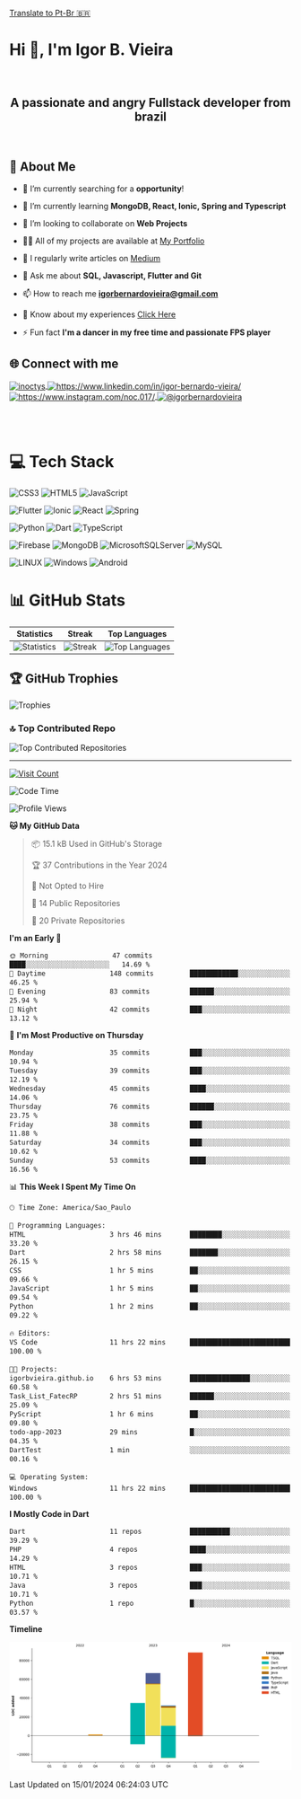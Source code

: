 [Translate to Pt-Br :brazil: ](./README-PTBR.md)

# Hi 👋, I'm Igor B. Vieira

<br>

<center><h2>A passionate and angry Fullstack developer from brazil</h2></center>

<br>

## 💫 About Me

- 🔭 I’m currently searching for a **opportunity**!

- 🌱 I’m currently learning **MongoDB, React, Ionic, Spring and Typescript**

- 👯 I’m looking to collaborate on **Web Projects**

- 👨‍💻 All of my projects are available at [My Portfolio](https://igorbvieira.github.io)

- 📝 I regularly write articles on [Medium](https://medium.com/@igorbernardovieira)

- 💬 Ask me about **SQL, Javascript, Flutter and Git**

- 📫 How to reach me **<igorbernardovieira@gmail.com>**

- 📄 Know about my experiences [Click Here](https://www.linkedin.com/in/igor-bernardo-vieira/)

- ⚡ Fun fact **I'm a dancer in my free time and passionate FPS player**

## 🌐 Connect with me

<a href="https://twitter.com/inoctys" target="_blank">
  <img align="center" src="https://raw.githubusercontent.com/rahuldkjain/github-profile-readme-generator/master/src/images/icons/Social/twitter.svg" alt="inoctys" height="30" width="40" />
</a>
<a href="https://www.linkedin.com/in/igor-bernardo-vieira/" target="_blank">
  <img align="center" src="https://raw.githubusercontent.com/rahuldkjain/github-profile-readme-generator/master/src/images/icons/Social/linked-in-alt.svg" alt="https://www.linkedin.com/in/igor-bernardo-vieira/" height="30" width="40" />
</a>
<a href="https://www.instagram.com/noc.017/" target="_blank">
  <img align="center" src="https://raw.githubusercontent.com/rahuldkjain/github-profile-readme-generator/master/src/images/icons/Social/instagram.svg" alt="https://www.instagram.com/noc.017/" height="30" width="40" />
</a>
<a href="https://medium.com/@igorbernardovieira" target="_blank">
  <img align="center" src="https://raw.githubusercontent.com/rahuldkjain/github-profile-readme-generator/master/src/images/icons/Social/medium.svg" alt="@igorbernardovieira" height="30" width="40" />
</a>

<br><br>

# 💻 Tech Stack

![CSS3](https://img.shields.io/badge/css3-%231572B6.svg?style=for-the-badge&logo=css3&logoColor=white) ![HTML5](https://img.shields.io/badge/html5-%23E34F26.svg?style=for-the-badge&logo=html5&logoColor=white) ![JavaScript](https://img.shields.io/badge/javascript-%23323330.svg?style=for-the-badge&logo=javascript&logoColor=%23F7DF1E)

![Flutter](https://img.shields.io/badge/Flutter-%2302569B.svg?style=for-the-badge&logo=Flutter&logoColor=white) ![Ionic](https://img.shields.io/badge/Ionic-%233880FF.svg?style=for-the-badge&logo=Ionic&logoColor=white) ![React](https://img.shields.io/badge/react-%2320232a.svg?style=for-the-badge&logo=react&logoColor=%2361DAFB) ![Spring](https://img.shields.io/badge/spring-%236DB33F.svg?style=for-the-badge&logo=spring&logoColor=white)

![Python](https://img.shields.io/badge/python-3670A0?style=for-the-badge&logo=python&logoColor=ffdd54) ![Dart](https://img.shields.io/badge/dart-%230175C2.svg?style=for-the-badge&logo=dart&logoColor=white) ![TypeScript](https://img.shields.io/badge/typescript-%23007ACC.svg?style=for-the-badge&logo=typescript&logoColor=white)

![Firebase](https://img.shields.io/badge/firebase-%23039BE5.svg?style=for-the-badge&logo=firebase) ![MongoDB](https://img.shields.io/badge/MongoDB-%234ea94b.svg?style=for-the-badge&logo=mongodb&logoColor=white) ![MicrosoftSQLServer](https://img.shields.io/badge/Microsoft%20SQL%20Sever-CC2927?style=for-the-badge&logo=microsoft%20sql%20server&logoColor=white) ![MySQL](https://img.shields.io/badge/mysql-%2300f.svg?style=for-the-badge&logo=mysql&logoColor=white)

![LINUX](https://img.shields.io/badge/Linux-FCC624?style=for-the-badge&logo=linux&logoColor=black) ![Windows](https://img.shields.io/badge/Windows-0078D6.svg?style=for-the-badge&logo=Windows&logoColor=white)
![Android](https://img.shields.io/badge/Android-3DDC84?style=for-the-badge&logo=android&logoColor=white)

<!-- Badges from https://github.com/Ileriayo/markdown-badges -->

# 📊 GitHub Stats

| Statistics | Streak | Top Languages |
|--------------|--------|----------------------|
| ![Statistics](https://github-readme-stats.vercel.app/api?username=IgorBVieira&theme=highcontrast&hide_border=false&include_all_commits=true&count_private=true) | ![Streak](https://github-readme-streak-stats.herokuapp.com/?user=IgorBVieira&theme=highcontrast&hide_border=false) | ![Top Languages](https://github-readme-stats.vercel.app/api/top-langs/?username=IgorBVieira&theme=highcontrast&hide_border=false&include_all_commits=true&count_private=true&layout=compact) |

## 🏆 GitHub Trophies

![Trophies](https://github-profile-trophy.vercel.app/?username=IgorBVieira&theme=darkhub&no-frame=false&no-bg=false&margin-w=4)

### 🔝 Top Contributed Repo

![Top Contributed Repositories](https://github-contributor-stats.vercel.app/api?username=IgorBVieira&limit=5&theme=dark&combine_all_yearly_contributions=true)

---

[![Visit Count](https://visitcount.itsvg.in/api?id=IgorBVieira&icon=0&color=12)](https://visitcount.itsvg.in)

<!--START_SECTION:waka-->
![Code Time](http://img.shields.io/badge/Code%20Time-111%20hrs%2043%20mins-blue)

![Profile Views](http://img.shields.io/badge/Profile%20Views-60-blue)

**🐱 My GitHub Data** 

> 📦 15.1 kB Used in GitHub's Storage 
 > 
> 🏆 37 Contributions in the Year 2024
 > 
> 🚫 Not Opted to Hire
 > 
> 📜 14 Public Repositories 
 > 
> 🔑 20 Private Repositories 
 > 
**I'm an Early 🐤** 

```text
🌞 Morning                47 commits          ████░░░░░░░░░░░░░░░░░░░░░   14.69 % 
🌆 Daytime                148 commits         ████████████░░░░░░░░░░░░░   46.25 % 
🌃 Evening                83 commits          ██████░░░░░░░░░░░░░░░░░░░   25.94 % 
🌙 Night                  42 commits          ███░░░░░░░░░░░░░░░░░░░░░░   13.12 % 
```
📅 **I'm Most Productive on Thursday** 

```text
Monday                   35 commits          ███░░░░░░░░░░░░░░░░░░░░░░   10.94 % 
Tuesday                  39 commits          ███░░░░░░░░░░░░░░░░░░░░░░   12.19 % 
Wednesday                45 commits          ████░░░░░░░░░░░░░░░░░░░░░   14.06 % 
Thursday                 76 commits          ██████░░░░░░░░░░░░░░░░░░░   23.75 % 
Friday                   38 commits          ███░░░░░░░░░░░░░░░░░░░░░░   11.88 % 
Saturday                 34 commits          ███░░░░░░░░░░░░░░░░░░░░░░   10.62 % 
Sunday                   53 commits          ████░░░░░░░░░░░░░░░░░░░░░   16.56 % 
```


📊 **This Week I Spent My Time On** 

```text
🕑︎ Time Zone: America/Sao_Paulo

💬 Programming Languages: 
HTML                     3 hrs 46 mins       ████████░░░░░░░░░░░░░░░░░   33.20 % 
Dart                     2 hrs 58 mins       ███████░░░░░░░░░░░░░░░░░░   26.15 % 
CSS                      1 hr 5 mins         ██░░░░░░░░░░░░░░░░░░░░░░░   09.66 % 
JavaScript               1 hr 5 mins         ██░░░░░░░░░░░░░░░░░░░░░░░   09.54 % 
Python                   1 hr 2 mins         ██░░░░░░░░░░░░░░░░░░░░░░░   09.22 % 

🔥 Editors: 
VS Code                  11 hrs 22 mins      █████████████████████████   100.00 % 

🐱‍💻 Projects: 
igorbvieira.github.io    6 hrs 53 mins       ███████████████░░░░░░░░░░   60.58 % 
Task_List_FatecRP        2 hrs 51 mins       ██████░░░░░░░░░░░░░░░░░░░   25.09 % 
PyScript                 1 hr 6 mins         ██░░░░░░░░░░░░░░░░░░░░░░░   09.80 % 
todo-app-2023            29 mins             █░░░░░░░░░░░░░░░░░░░░░░░░   04.35 % 
DartTest                 1 min               ░░░░░░░░░░░░░░░░░░░░░░░░░   00.16 % 

💻 Operating System: 
Windows                  11 hrs 22 mins      █████████████████████████   100.00 % 
```

**I Mostly Code in Dart** 

```text
Dart                     11 repos            ██████████░░░░░░░░░░░░░░░   39.29 % 
PHP                      4 repos             ████░░░░░░░░░░░░░░░░░░░░░   14.29 % 
HTML                     3 repos             ███░░░░░░░░░░░░░░░░░░░░░░   10.71 % 
Java                     3 repos             ███░░░░░░░░░░░░░░░░░░░░░░   10.71 % 
Python                   1 repo              █░░░░░░░░░░░░░░░░░░░░░░░░   03.57 % 
```



**Timeline**

![Lines of Code chart](https://raw.githubusercontent.com/IgorBVieira/IgorBVieira/main/assets/bar_graph.png)


 Last Updated on 15/01/2024 06:24:03 UTC
<!--END_SECTION:waka-->


<!-- Dev Statistics by: https://github.com/anmol098/waka-readme-stats -->

<!-- Proudly created with GPRM ( https://gprm.itsvg.in ) and https:rahuldkjaingithubiogh-profile-readme-generator/
 -->
